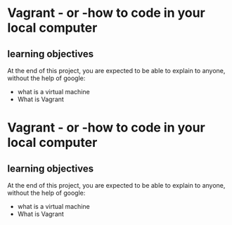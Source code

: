 # Vagrant - or -how to code in your local computer
## learning objectives
At the end of this project, you are expected to be able to explain to anyone, without the help of google:
* what is a virtual machine
* What is Vagrant

# Vagrant - or -how to code in your local computer
## learning objectives
At the end of this project, you are expected to be able to explain to anyone, without the help of google:
* what is a virtual machine
* What is Vagrant


